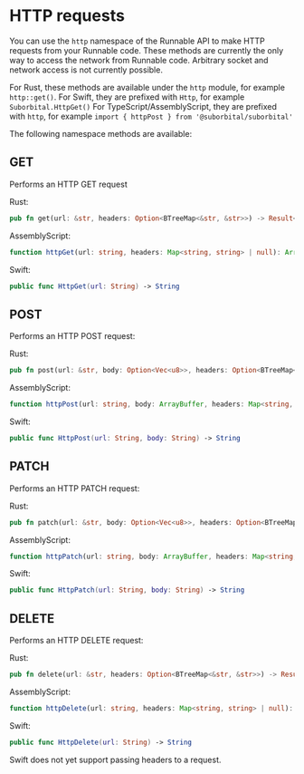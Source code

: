 # HTTP requests

You can use the `http` namespace of the Runnable API to make HTTP requests from your Runnable code. These methods are currently the only way to access the network from Runnable code. Arbitrary socket and network access is not currently possible.

For Rust, these methods are available under the `http` module, for example `http::get()`. For Swift, they are prefixed with `Http`, for example `Suborbital.HttpGet()` For TypeScript/AssemblyScript, they are prefixed with `http`, for example `import { httpPost } from '@suborbital/suborbital'`

The following namespace methods are available:

## GET

Performs an HTTP GET request

Rust:

```rust
pub fn get(url: &str, headers: Option<BTreeMap<&str, &str>>) -> Result<Vec<u8>, RunErr>
```

AssemblyScript:

```typescript
function httpGet(url: string, headers: Map<string, string> | null): ArrayBuffer
```

Swift:

```swift
public func HttpGet(url: String) -> String
```

## POST

Performs an HTTP POST request:

Rust:

```rust
pub fn post(url: &str, body: Option<Vec<u8>>, headers: Option<BTreeMap<&str, &str>>) -> Result<Vec<u8>, RunErr>
```

AssemblyScript:

```typescript
function httpPost(url: string, body: ArrayBuffer, headers: Map<string, string> | null): ArrayBuffer
```

Swift:

```swift
public func HttpPost(url: String, body: String) -> String
```

## PATCH

Performs an HTTP PATCH request:

Rust:

```rust
pub fn patch(url: &str, body: Option<Vec<u8>>, headers: Option<BTreeMap<&str, &str>>) -> Result<Vec<u8>, RunErr>
```

AssemblyScript:

```typescript
function httpPatch(url: string, body: ArrayBuffer, headers: Map<string, string> | null): ArrayBuffer
```

Swift:

```swift
public func HttpPatch(url: String, body: String) -> String
```

## DELETE

Performs an HTTP DELETE request:

Rust:

```rust
pub fn delete(url: &str, headers: Option<BTreeMap<&str, &str>>) -> Result<Vec<u8>, RunErr>
```

AssemblyScript:

```typescript
function httpDelete(url: string, headers: Map<string, string> | null): ArrayBuffer
```

Swift:

```swift
public func HttpDelete(url: String) -> String
```

Swift does not yet support passing headers to a request.

